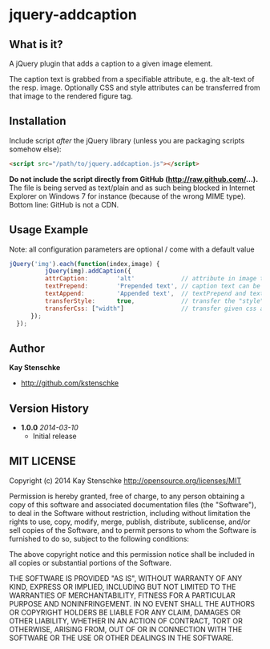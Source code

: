 jquery-addcaption
=================

What is it?
-----------

A jQuery plugin that adds a caption to a given image element.

The caption text is grabbed from a specifiable attribute, e.g. the alt-text of the resp. image.
Optionally CSS and style attributes can be transferred from that image to the rendered figure tag.


Installation
------------

Include script *after* the jQuery library (unless you are packaging scripts somehow else):

```html
<script src="/path/to/jquery.addcaption.js"></script>
```

**Do not include the script directly from GitHub (http://raw.github.com/...).** The file is being served as text/plain and as such being blocked
in Internet Explorer on Windows 7 for instance (because of the wrong MIME type). Bottom line: GitHub is not a CDN.


Usage Example
-------------

Note: all configuration parameters are optional / come with a default value

```javascript
jQuery('img').each(function(index,image) {
          jQuery(img).addCaption({              
          attrCaption:        'alt'             // attribute in image to take caption text from, default: "alt"
          textPrepend:        'Prepended text', // caption text can be extended with prepend- and/or append-text (e.g. "click to enlarge")
          textAppend:         'Appended text',  // textPrepend and textAppend default: ""
          transferStyle:      true,             // transfer the "style" attribute from the image? default: false
          transferCss: ["width"]                // transfer given css attributes? default: []
      });
  });
```


Author
------

**Kay Stenschke**

+ http://github.com/kstenschke


Version History
---------------

* **1.0.0** *2014-03-10*
    - Initial release


MIT LICENSE
---

Copyright (c) 2014 Kay Stenschke
http://opensource.org/licenses/MIT

Permission is hereby granted, free of charge, to any person obtaining a copy of this software and associated documentation files (the "Software"), to deal in the Software without restriction, including without limitation the rights to use, copy, modify, merge, publish, distribute, sublicense, and/or sell copies of the Software, and to permit persons to whom the Software is furnished to do so, subject to the following conditions:

The above copyright notice and this permission notice shall be included in all copies or substantial portions of the Software.

THE SOFTWARE IS PROVIDED "AS IS", WITHOUT WARRANTY OF ANY KIND, EXPRESS OR IMPLIED, INCLUDING BUT NOT LIMITED TO THE WARRANTIES OF MERCHANTABILITY, FITNESS FOR A PARTICULAR PURPOSE AND NONINFRINGEMENT. IN NO EVENT SHALL THE AUTHORS OR COPYRIGHT HOLDERS BE LIABLE FOR ANY CLAIM, DAMAGES OR OTHER LIABILITY, WHETHER IN AN ACTION OF CONTRACT, TORT OR OTHERWISE, ARISING FROM, OUT OF OR IN CONNECTION WITH THE SOFTWARE OR THE USE OR OTHER DEALINGS IN THE SOFTWARE.
